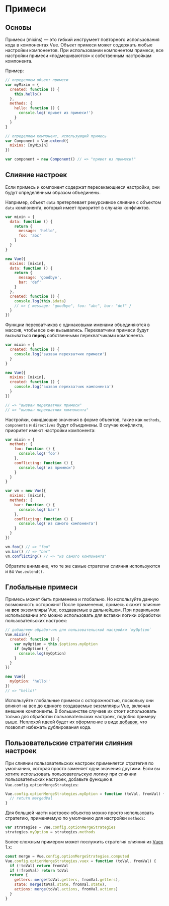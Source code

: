 
# Примеси


## Основы

Примеси (mixins) — это гибкий инструмент повторного использования кода в компонентах Vue. Объект примеси может содержать любые настройки компонентов. При использовании компонентом примеси, все настройки примеси «подмешиваются» к собственным настройкам компонента.

Пример:

```js
// определяем объект примеси
var myMixin = {
  created: function () {
    this.hello()
  },
  methods: {
    hello: function () {
      console.log('привет из примеси!')
    }
  }
}

// определяем компонент, использующий примесь
var Component = Vue.extend({
  mixins: [myMixin]
})

var component = new Component() // => "привет из примеси!"
```

## Слияние настроек

Если примесь и компонент содержат пересекающиеся настройки, они будут определённым образом объединены.

Например, объект `data` претерпевает рекурсивное слияние с объектом `data` компонента, который имеет приоритет в случаях конфликтов.

```js
var mixin = {
  data: function () {
    return {
      message: 'hello',
      foo: 'abc'
    }
  }
}

new Vue({
  mixins: [mixin],
  data: function () {
    return {
      message: 'goodbye',
      bar: 'def'
    }
  },
  created: function () {
    console.log(this.$data)
    // => { message: "goodbye", foo: "abc", bar: "def" }
  }
})
```

Функции перехватчиков с одинаковыми именами объединяются в массив, чтобы все они вызывались. Перехватчики примеси будут вызываться **перед** собственными перехватчиками компонента.

```js
var mixin = {
  created: function () {
    console.log('вызван перехватчик примеси')
  }
}

new Vue({
  mixins: [mixin],
  created: function () {
    console.log('вызван перехватчик компонента')
  }
})

// => "вызван перехватчик примеси"
// => "вызван перехватчик компонента"
```

Настройки,  ожидающие значения в форме объектов, такие как `methods`, `components` и `directives` будут объединены. В случае конфликта, приоритет имеют настройки компонента:

```js
var mixin = {
  methods: {
    foo: function () {
      console.log('foo')
    },
    conflicting: function () {
      console.log('из примеси')
    }
  }
}

var vm = new Vue({
  mixins: [mixin],
  methods: {
    bar: function () {
      console.log('bar')
    },
    conflicting: function () {
      console.log('из самого компонента')
    }
  }
})

vm.foo() // => "foo"
vm.bar() // => "bar"
vm.conflicting() // => "из самого компонента"
```

Обратите внимание, что те же самые стратегии слияния используются и во `Vue.extend()`.

## Глобальные примеси

Примесь может быть применена и глобально. Но используйте данную возможность осторожно! После применения, примесь окажет влияние на **все** экземпляры Vue, создаваемые в дальнейшем. При правильном использовании это можно использовать для вставки логики обработки пользовательских настроек:

```js
// добавляем обработчик для пользовательской настройки `myOption`
Vue.mixin({
  created: function () {
    var myOption = this.$options.myOption
    if (myOption) {
      console.log(myOption)
    }
  }
})

new Vue({
  myOption: 'hello!'
})
// => "hello!"
```

Используйте глобальные примеси с осторожностью, поскольку они влияют на все до единого создаваемые экземпляры Vue, включая внешние компоненты. В большинстве случаев их стоит использовать только для обработки пользовательских настроек, подобно примеру выше. Неплохой идеей будет их оформление в виде [добавок](plugins.md), что позволит избежать дублирования кода.

## Пользовательские стратегии слияния настроек

При слиянии пользовательских настроек применяется стратегия по умолчанию, которая просто заменяет одни значения другими. Если вы хотите использовать пользовательскую логику при слиянии пользовательских настроек, добавьте функцию в `Vue.config.optionMergeStrategies`:

```js
Vue.config.optionMergeStrategies.myOption = function (toVal, fromVal) {
  // return mergedVal
}
```

Для большей части настроек-объектов можно просто использовать стратегию, применяемую по умолчанию для настройки `methods`:

```js
var strategies = Vue.config.optionMergeStrategies
strategies.myOption = strategies.methods
```

Более сложным примером может послужить стратегия слияния из [Vuex](https://github.com/vuejs/vuex) 1.x:

```js
const merge = Vue.config.optionMergeStrategies.computed
Vue.config.optionMergeStrategies.vuex = function (toVal, fromVal) {
  if (!toVal) return fromVal
  if (!fromVal) return toVal
  return {
    getters: merge(toVal.getters, fromVal.getters),
    state: merge(toVal.state, fromVal.state),
    actions: merge(toVal.actions, fromVal.actions)
  }
}
```

